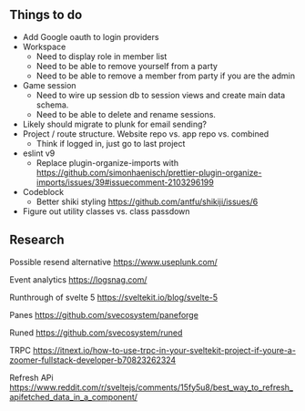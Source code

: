 ## Things to do

- Add Google oauth to login providers
- Workspace
  - Need to display role in member list
  - Need to be able to remove yourself from a party
  - Need to be able to remove a member from party if you are the admin
- Game session
  - Need to wire up session db to session views and create main data schema.
  - Need to be able to delete and rename sessions.
- Likely should migrate to plunk for email sending?
- Project / route structure. Website repo vs. app repo vs. combined
  - Think if logged in, just go to last project
- eslint v9
  - Replace plugin-organize-imports with https://github.com/simonhaenisch/prettier-plugin-organize-imports/issues/39#issuecomment-2103296199
- Codeblock
  - Better shiki styling https://github.com/antfu/shikiji/issues/6
- Figure out utility classes vs. class passdown

## Research

Possible resend alternative
https://www.useplunk.com/

Event analytics
https://logsnag.com/

Runthrough of svelte 5
https://sveltekit.io/blog/svelte-5

Panes
https://github.com/svecosystem/paneforge

Runed
https://github.com/svecosystem/runed

TRPC
https://itnext.io/how-to-use-trpc-in-your-sveltekit-project-if-youre-a-zoomer-fullstack-developer-b70823262324

Refresh APi
https://www.reddit.com/r/sveltejs/comments/15fy5u8/best_way_to_refresh_apifetched_data_in_a_component/

